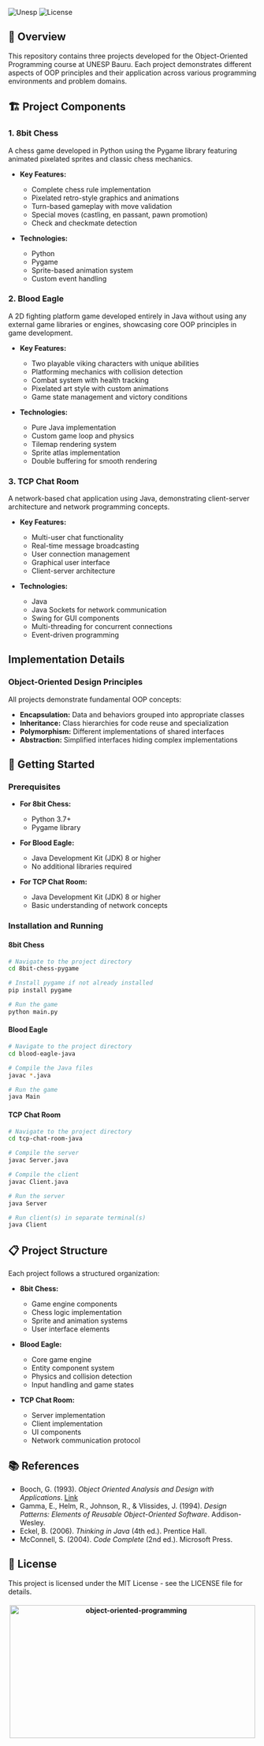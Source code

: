 ![Unesp](https://img.shields.io/badge/BCC-UNESP-Bauru.svg)
![License](https://img.shields.io/badge/Code%20License-MIT-blue.svg)

## 📑 Overview

This repository contains three projects developed for the Object-Oriented Programming course at UNESP Bauru. Each project demonstrates different aspects of OOP principles and their application across various programming environments and problem domains.

## 🏗️ Project Components

### 1. 8bit Chess

A chess game developed in Python using the Pygame library featuring animated pixelated sprites and classic chess mechanics.

- **Key Features:**

  - Complete chess rule implementation
  - Pixelated retro-style graphics and animations
  - Turn-based gameplay with move validation
  - Special moves (castling, en passant, pawn promotion)
  - Check and checkmate detection

- **Technologies:**
  - Python
  - Pygame
  - Sprite-based animation system
  - Custom event handling

### 2. Blood Eagle

A 2D fighting platform game developed entirely in Java without using any external game libraries or engines, showcasing core OOP principles in game development.

- **Key Features:**

  - Two playable viking characters with unique abilities
  - Platforming mechanics with collision detection
  - Combat system with health tracking
  - Pixelated art style with custom animations
  - Game state management and victory conditions

- **Technologies:**
  - Pure Java implementation
  - Custom game loop and physics
  - Tilemap rendering system
  - Sprite atlas implementation
  - Double buffering for smooth rendering

### 3. TCP Chat Room

A network-based chat application using Java, demonstrating client-server architecture and network programming concepts.

- **Key Features:**

  - Multi-user chat functionality
  - Real-time message broadcasting
  - User connection management
  - Graphical user interface
  - Client-server architecture

- **Technologies:**
  - Java
  - Java Sockets for network communication
  - Swing for GUI components
  - Multi-threading for concurrent connections
  - Event-driven programming

## Implementation Details

### Object-Oriented Design Principles

All projects demonstrate fundamental OOP concepts:

- **Encapsulation:** Data and behaviors grouped into appropriate classes
- **Inheritance:** Class hierarchies for code reuse and specialization
- **Polymorphism:** Different implementations of shared interfaces
- **Abstraction:** Simplified interfaces hiding complex implementations

## 🧰 Getting Started

### Prerequisites

- **For 8bit Chess:**

  - Python 3.7+
  - Pygame library

- **For Blood Eagle:**

  - Java Development Kit (JDK) 8 or higher
  - No additional libraries required

- **For TCP Chat Room:**
  - Java Development Kit (JDK) 8 or higher
  - Basic understanding of network concepts

### Installation and Running

#### 8bit Chess

```bash
# Navigate to the project directory
cd 8bit-chess-pygame

# Install pygame if not already installed
pip install pygame

# Run the game
python main.py
```

#### Blood Eagle

```bash
# Navigate to the project directory
cd blood-eagle-java

# Compile the Java files
javac *.java

# Run the game
java Main
```

#### TCP Chat Room

```bash
# Navigate to the project directory
cd tcp-chat-room-java

# Compile the server
javac Server.java

# Compile the client
javac Client.java

# Run the server
java Server

# Run client(s) in separate terminal(s)
java Client
```

## 📋 Project Structure

Each project follows a structured organization:

- **8bit Chess:**

  - Game engine components
  - Chess logic implementation
  - Sprite and animation systems
  - User interface elements

- **Blood Eagle:**

  - Core game engine
  - Entity component system
  - Physics and collision detection
  - Input handling and game states

- **TCP Chat Room:**
  - Server implementation
  - Client implementation
  - UI components
  - Network communication protocol

## 📚 References

- Booch, G. (1993). _Object Oriented Analysis and Design with Applications_. [Link](books/object-oriented-analysis-grady-booch.pdf)
- Gamma, E., Helm, R., Johnson, R., & Vlissides, J. (1994). _Design Patterns: Elements of Reusable Object-Oriented Software_. Addison-Wesley.
- Eckel, B. (2006). _Thinking in Java_ (4th ed.). Prentice Hall.
- McConnell, S. (2004). _Code Complete_ (2nd ed.). Microsoft Press.

## 📄 License

This project is licensed under the MIT License - see the LICENSE file for details.

<h4 align="center">
<img src="https://socialify.git.ci/luisbernardinello/object-oriented-programming/image?font=Raleway&language=1&name=1&owner=1&pattern=Solid&theme=Auto" alt="object-oriented-programming" width="498" height="270" />
</h4>
